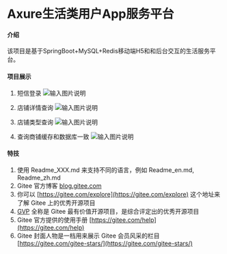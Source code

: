 # Axure生活类用户App服务平台

#### 介绍
该项目是基于SpringBoot+MySQL+Redis移动端H5和和后台交互的生活服务平台。

#### 项目展示

1. 短信登录
![输入图片说明]()

2. 店铺详情查询
![输入图片说明]()

3. 店铺类型查询
![输入图片说明]()

4. 查询商铺缓存和数据库一致
![输入图片说明]()



#### 特技

1.  使用 Readme\_XXX.md 来支持不同的语言，例如 Readme\_en.md, Readme\_zh.md
2.  Gitee 官方博客 [blog.gitee.com](https://blog.gitee.com)
3.  你可以 [https://gitee.com/explore](https://gitee.com/explore) 这个地址来了解 Gitee 上的优秀开源项目
4.  [GVP](https://gitee.com/gvp) 全称是 Gitee 最有价值开源项目，是综合评定出的优秀开源项目
5.  Gitee 官方提供的使用手册 [https://gitee.com/help](https://gitee.com/help)
6.  Gitee 封面人物是一档用来展示 Gitee 会员风采的栏目 [https://gitee.com/gitee-stars/](https://gitee.com/gitee-stars/)
